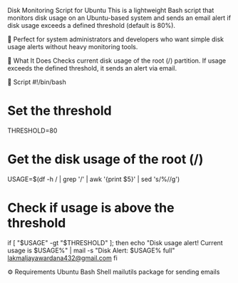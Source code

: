 Disk Monitoring Script for Ubuntu
This is a lightweight Bash script that monitors disk usage on an Ubuntu-based system and sends an email alert if disk usage exceeds a defined threshold (default is 80%).

📌 Perfect for system administrators and developers who want simple disk usage alerts without heavy monitoring tools.

📂 What It Does
Checks current disk usage of the root (/) partition.
If usage exceeds the defined threshold, it sends an alert via email.

🧾 Script
#!/bin/bash

# Set the threshold 
THRESHOLD=80

# Get the disk usage of the root (/)
USAGE=$(df -h / | grep '/' | awk '{print $5}' | sed 's/%//g')

# Check if usage is above the threshold
if [ "$USAGE" -gt "$THRESHOLD" ]; then
    echo "Disk usage alert! Current usage is $USAGE%" | mail -s "Disk Alert: $USAGE% full" lakmaljayawardana432@gmail.com
fi

⚙️ Requirements
Ubuntu 
Bash Shell
mailutils package for sending emails





